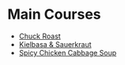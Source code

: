 # Main Courses
* [Chuck Roast](chuck-roast.md)
* [Kielbasa & Sauerkraut](kielbasa-and-sauerkraut.md)
* [Spicy Chicken Cabbage Soup](spicy-chicken-cabbage-soup.md)
